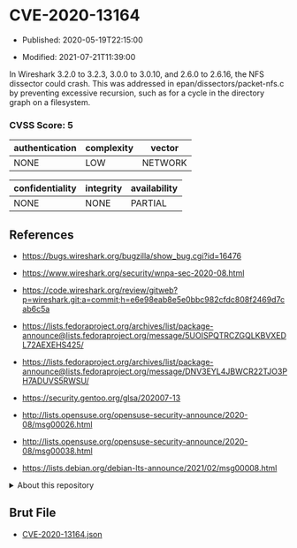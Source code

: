 # CVE-2020-13164

- Published: 2020-05-19T22:15:00

- Modified: 2021-07-21T11:39:00

In Wireshark 3.2.0 to 3.2.3, 3.0.0 to 3.0.10, and 2.6.0 to 2.6.16, the NFS dissector could crash. This was addressed in epan/dissectors/packet-nfs.c by preventing excessive recursion, such as for a cycle in the directory graph on a filesystem.

### CVSS Score: **5**

| authentication | complexity | vector |
| --- | --- | --- |
| NONE | LOW | NETWORK |

| confidentiality | integrity | availability |
| --- | --- | --- |
| NONE | NONE | PARTIAL |

## References

* https://bugs.wireshark.org/bugzilla/show_bug.cgi?id=16476

* https://www.wireshark.org/security/wnpa-sec-2020-08.html

* https://code.wireshark.org/review/gitweb?p=wireshark.git;a=commit;h=e6e98eab8e5e0bbc982cfdc808f2469d7cab6c5a

* https://lists.fedoraproject.org/archives/list/package-announce@lists.fedoraproject.org/message/5UOISPQTRCZGQLKBVXEDL72AEXEHS425/

* https://lists.fedoraproject.org/archives/list/package-announce@lists.fedoraproject.org/message/DNV3EYL4JBWCR22TJO3PH7ADUVS5RWSU/

* https://security.gentoo.org/glsa/202007-13

* http://lists.opensuse.org/opensuse-security-announce/2020-08/msg00026.html

* http://lists.opensuse.org/opensuse-security-announce/2020-08/msg00038.html

* https://lists.debian.org/debian-lts-announce/2021/02/msg00008.html

<details>
<summary>About this repository</summary> 

  This repository is part of the project [Live Hack CVE](https://github.com/Live-Hack-CVE). Main website can be found [www.live-hack.org](https://www.live-hack.org) 
  
  Made by [Sn0wAlice](https://github.com/Sn0wAlice) for the people that care about security and need to have a feed of the latest CVEs. Hope you enjoy it, don't forget to star the repo and follow me on [Twitter](https://twitter.com/Sn0wAlice) and [Github](https://github.com/Sn0wAlice). And that is my [personnal website](https://www.alice-snow.me/)

  - [Home Page](https://github.com/Live-Hack-CVE)
  - [Framework](https://github.com/Live-Hack-CVE/cve-framework)
  - [CVE database](https://github.com/Live-Hack-CVE/full_database)
  - [Changelog](https://github.com/Live-Hack-CVE/Changelog)
</details>

## Brut File

* [CVE-2020-13164.json](https://raw.githubusercontent.com/Live-Hack-CVE/full_database/main/cves/2020/CVE-2020-13164.json)

